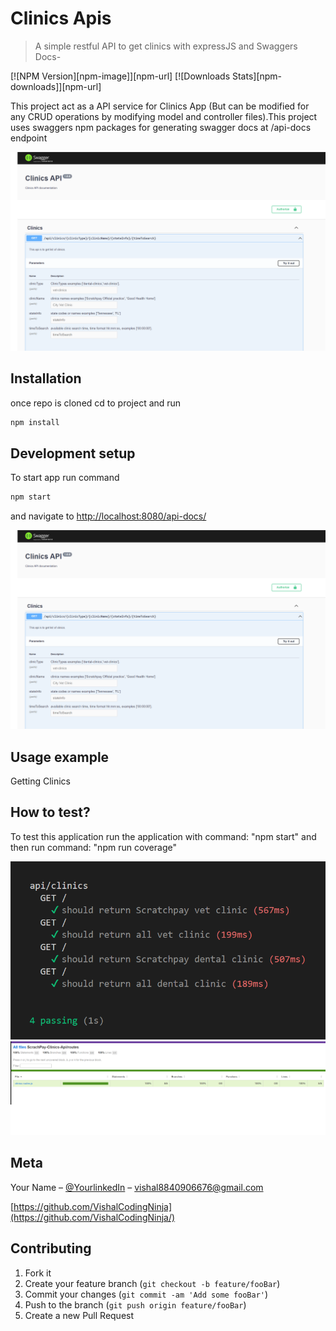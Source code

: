 # Clinics Apis
> A simple restful API to get clinics with expressJS and Swaggers Docs-


[![NPM Version][npm-image]][npm-url]
[![Downloads Stats][npm-downloads]][npm-url]

This project act as a API service for Clinics App (But can be modified for any CRUD operations by modifying model and controller files).This project uses swaggers npm packages for generating swagger docs at /api-docs endpoint 

![](swagger.png)

## Installation

once repo is cloned cd to project and run
```sh
npm install
```

## Development setup

To start app run command

```sh
npm start
```
and navigate to <http://localhost:8080/api-docs/>

![](swagger.png)

## Usage example

Getting Clinics




## How to test?
To test this application run the application with command: "npm start" and then run command: "npm run coverage"

![](testcases.png)
![](coverage.png)
## Meta

Your Name – [@YourlinkedIn](https://www.linkedin.com/in/vishal-singh-694502112/) – vishal8840906676@gmail.com

[https://github.com/VishalCodingNinja](https://github.com/VishalCodingNinja/)

## Contributing

1. Fork it
2. Create your feature branch (`git checkout -b feature/fooBar`)
3. Commit your changes (`git commit -am 'Add some fooBar'`)
4. Push to the branch (`git push origin feature/fooBar`)
5. Create a new Pull Request

<!-- Markdown link & img dfn's -->
[wiki]: https://github.com/yourname/yourproject/wiki
